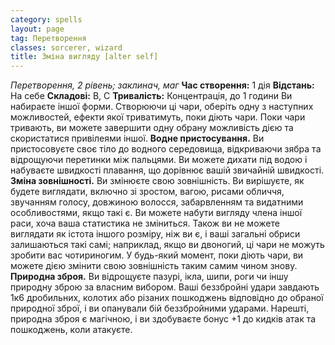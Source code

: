 ```yaml
---
category: spells
layout: page
tag: Перетворення
classes: sorcerer, wizard
title: Зміна вигляду [alter self]
---
```


*Перетворення, 2 рівень; заклинач, маг* **Час створення:** 1 дія **Відстань:** На себе **Складові:** В, С **Тривалість:** Концентрація, до 1 години Ви набираєте іншої форми. Створюючи ці чари, оберіть одну з наступних можливостей, ефекти якої триватимуть, поки діють чари. Поки чари тривають, ви можете завершити одну обрану можливість дією та скористатися привілеями іншої. **Водне пристосування.** Ви пристосовуєте своє тіло до водного середовища, відкриваючи зябра та відрощуючи перетинки між пальцями. Ви можете дихати під водою і набуваєте швидкості плавання, що дорівнює вашій звичайній швидкості. **Зміна зовнішності.** Ви змінюєте свою зовнішність. Ви вирішуєте, як будете виглядати, включно зі зростом, вагою, рисами обличчя, звучанням голосу, довжиною волосся, забарвленням та видатними особливостями, якщо такі є. Ви можете набути вигляду члена іншої раси, хоча ваша статистика не зміниться. Також ви не можете виглядати як істота іншого розміру, ніж ви є, і ваші загальні обриси залишаються такі самі; наприклад, якщо ви двоногий, ці чари не можуть зробити вас чотириногим. У будь-який момент, поки діють чари, ви можете дією змінити свою зовнішність таким самим чином знову. **Природна зброя.** Ви відрощуєте пазурі, ікла, шипи, роги чи іншу природну зброю за власним вибором. Ваші беззбройні удари завдають 1к6 дробильних, колотих або різаних пошкоджень відповідно до обраної природної зброї, і ви опанували бій беззбройними ударами. Нарешті, природна зброя є магічною, і ви здобуваєте бонус +1 до кидків атак та пошкоджень, коли атакуєте.